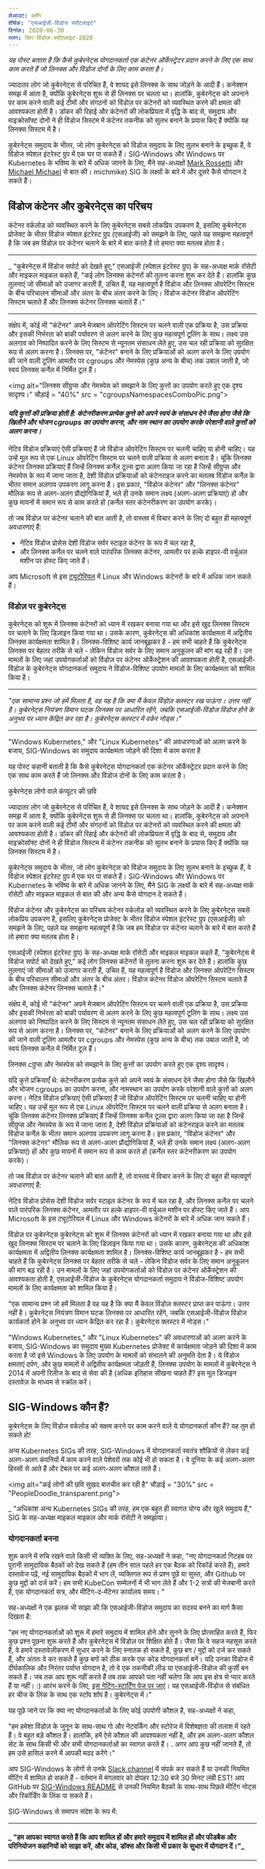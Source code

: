 ```yaml
---
लेआउट: ब्लॉग
शीर्षक: "एसआईजी-विंडोज स्पॉटलाइट"
दिनांक: 2020-06-30
स्लग: सिग-विंडोज़-स्पॉटलाइट-2020
---
```

_यह पोस्ट बताता है कि कैसे कुबेरनेट्स योगदानकर्ता एक कंटेनर ऑर्केस्ट्रेटर प्रदान करने के लिए एक साथ काम करते हैं जो लिनक्स और विंडोज दोनों के लिए काम करता है।_


ज्यादातर लोग जो कुबेरनेट्स से परिचित हैं, वे शायद इसे लिनक्स के साथ जोड़ने के आदी हैं। कनेक्शन समझ में आता है, क्योंकि कुबेरनेट्स शुरू से ही लिनक्स पर चलता था। हालांकि, कुबेरनेट्स को अपनाने पर काम करने वाली कई टीमों और संगठनों को विंडोज़ पर कंटेनरों को व्यवस्थित करने की क्षमता की आवश्यकता होती है। डॉकर की रिहाई और कंटेनरों की लोकप्रियता में वृद्धि के बाद से, समुदाय और माइक्रोसॉफ्ट दोनों ने ही विंडोज सिस्टम में कंटेनर तकनीक को सुलभ बनाने के प्रयास किए हैं क्योंकि यह लिनक्स सिस्टम में है।

कुबेरनेट्स समुदाय के भीतर, जो लोग कुबेरनेट्स को विंडोज समुदाय के लिए सुलभ बनाने के इच्छुक हैं, वे विंडोज स्पेशल इंटरेस्ट ग्रुप में एक घर पा सकते हैं। SIG-Windows और Windows पर Kubernetes के भविष्य के बारे में अधिक जानने के लिए, मैंने सह-अध्यक्षों [Mark Rossetti](https://github.com/marosset) और [Michael Michael](https://github.com/) से बात की। michmike) SIG के लक्ष्यों के बारे में और दूसरे कैसे योगदान दे सकते हैं।

## विंडोज कंटेनर और कुबेरनेट्स का परिचय

कंटेनर वर्कलोड को व्यवस्थित करने के लिए कुबेरनेट्स सबसे लोकप्रिय उपकरण है, इसलिए कुबेरनेट्स प्रोजेक्ट के भीतर विंडोज स्पेशल इंटरेस्ट ग्रुप (एसआईजी) को समझने के लिए, पहले यह समझना महत्वपूर्ण है कि जब हम विंडोज़ पर कंटेनर चलाने के बारे में बात करते हैं तो हमारा क्या मतलब होता है।

***
_ "कुबेरनेट्स में विंडोज सपोर्ट को देखते हुए," एसआईजी (स्पेशल इंटरेस्ट ग्रुप) के सह-अध्यक्ष मार्क रॉसेटी और माइकल माइकल कहते हैं, "कई लोग लिनक्स कंटेनरों की तुलना करना शुरू कर देते हैं। हालांकि कुछ तुलनाएं जो सीमाओं को उजागर करती हैं, उचित हैं, यह महत्वपूर्ण है विंडोज और लिनक्स ऑपरेटिंग सिस्टम के बीच परिचालन सीमाओं और अंतर के बीच अंतर करने के लिए। विंडोज कंटेनर विंडोज ऑपरेटिंग सिस्टम चलाते हैं और लिनक्स कंटेनर लिनक्स चलाते हैं।"
***

संक्षेप में, कोई भी "कंटेनर" अपने मेजबान ऑपरेटिंग सिस्टम पर चलने वाली एक प्रक्रिया है, उस प्रक्रिया और इसकी निर्भरता को बाकी पर्यावरण से अलग करने के लिए कुछ महत्वपूर्ण टूलिंग के साथ। लक्ष्य उस अलगाव को निष्पादित करने के लिए सिस्टम से न्यूनतम संसाधन लेते हुए, उस चल रही प्रक्रिया को सुरक्षित रूप से अलग करना है। लिनक्स पर, "कंटेनर" बनाने के लिए प्रक्रियाओं को अलग करने के लिए उपयोग की जाने वाली टूलिंग आमतौर पर cgroups और नेमस्पेस (कुछ अन्य के बीच) तक उबाल जाती है, जो स्वयं लिनक्स कर्नेल में निर्मित टूल हैं।

<img alt="लिनक्स सीग्रुप्स और नेमस्पेस को समझाने के लिए कुत्तों का उपयोग करते हुए एक दृश्य सादृश्य।" चौड़ाई = "40%" src = "cgroupsNamespacesComboPic.png">

#### _यदि कुत्तों की प्रक्रिया होती है: कंटेनरीकरण प्रत्येक कुत्ते को अपने स्वयं के संसाधन देने जैसा होगा जैसे कि खिलौने और भोजन cgroups का उपयोग करना, और नाम स्थान का उपयोग करके परेशानी वाले कुत्तों को अलग करना।_


नेटिव विंडोज प्रक्रियाएं ऐसी प्रक्रियाएं हैं जो विंडोज ऑपरेटिंग सिस्टम पर चलनी चाहिए या होनी चाहिए। यह उन्हें मूल रूप से एक Linux ऑपरेटिंग सिस्टम पर चलने वाली प्रक्रिया से अलग बनाता है। चूंकि लिनक्स कंटेनर लिनक्स प्रक्रियाएं हैं जिन्हें लिनक्स कर्नेल टूल्स द्वारा अलग किया जा रहा है जिन्हें सीग्रुप्स और नेमस्पेस के रूप में जाना जाता है, देशी विंडोज़ प्रक्रियाओं को कंटेनराइज करने का मतलब विंडोज कर्नेल के भीतर समान अलगाव उपकरण लागू करना है। इस प्रकार, "विंडोज कंटेनर" और "लिनक्स कंटेनर" मौलिक रूप से अलग-अलग प्रौद्योगिकियां हैं, भले ही उनके समान लक्ष्य (अलग-अलग प्रक्रियाएं) हों और कुछ मायनों में समान रूप से काम करते हों (कर्नेल स्तर कंटेनरीकरण का उपयोग करके)।

तो जब विंडोज़ पर कंटेनर चलाने की बात आती है, तो वास्तव में विचार करने के लिए दो बहुत ही महत्वपूर्ण अवधारणाएं हैं:

* नेटिव विंडोज प्रोसेस देशी विंडोज सर्वर स्टाइल कंटेनर के रूप में चल रहा है,
* और लिनक्स कर्नेल पर चलने वाले पारंपरिक लिनक्स कंटेनर, आमतौर पर हल्के हाइपर-वी वर्चुअल मशीन पर होस्ट किए जाते हैं।

आप Microsoft से इस [ट्यूटोरियल](https://docs.microsoft.com/en-us/virtualization/windowscontainers/deploy-containers/linux-containers) में Linux और Windows कंटेनरों के बारे में अधिक जान सकते हैं।



### विंडोज़ पर कुबेरनेट्स

कुबेरनेट्स को शुरू में लिनक्स कंटेनरों को ध्यान में रखकर बनाया गया था और इसे खुद लिनक्स सिस्टम पर चलाने के लिए डिज़ाइन किया गया था। उसके कारण, कुबेरनेट्स की अधिकांश कार्यक्षमता में अद्वितीय लिनक्स कार्यक्षमता शामिल है। लिनक्स-विशिष्ट कार्य जानबूझकर है - हम सभी चाहते हैं कि कुबेरनेट्स लिनक्स पर बेहतर तरीके से चले - लेकिन विंडोज सर्वर के लिए समान अनुकूलन की मांग बढ़ रही है। उन मामलों के लिए जहां उपयोगकर्ताओं को विंडोज़ पर कंटेनर ऑर्केस्ट्रेशन की आवश्यकता होती है, एसआईजी-विंडोज के कुबेरनेट्स योगदानकर्ता समुदाय ने विंडोज-विशिष्ट उपयोग मामलों के लिए कार्यक्षमता को शामिल किया है।

***
_"एक सामान्य प्रश्न जो हमें मिलता है, वह यह है कि क्या मैं केवल विंडोज़ क्लस्टर रख पाऊंगा। उत्तर नहीं है। कुबेरनेट्स नियंत्रण विमान घटक लिनक्स पर आधारित रहेंगे, जबकि एसआईजी-विंडोज विंडोज होने के अनुभव पर ध्यान केंद्रित कर रहा है। कुबेरनेट्स क्लस्टर में वर्कर नोड्स।"_
***

"Windows Kubernetes," और "Linux Kubernetes" की अवधारणाओं को अलग करने के बजाय, SIG-Windows का समुदाय कार्यक्षमता जोड़ने की दिशा में काम करता है 

यह पोस्ट कहानी बताती है कि कैसे कुबेरनेट्स योगदानकर्ता एक कंटेनर ऑर्केस्ट्रेटर प्रदान करने के लिए एक साथ काम करते हैं जो लिनक्स और विंडोज दोनों के लिए काम करता है।

कुबेरनेट्स लोगो वाले कंप्यूटर की छवि

ज्यादातर लोग जो कुबेरनेट्स से परिचित हैं, वे शायद इसे लिनक्स के साथ जोड़ने के आदी हैं। कनेक्शन समझ में आता है, क्योंकि कुबेरनेट्स शुरू से ही लिनक्स पर चलता था। हालांकि, कुबेरनेट्स को अपनाने पर काम करने वाली कई टीमों और संगठनों को विंडोज़ पर कंटेनरों को व्यवस्थित करने की क्षमता की आवश्यकता होती है। डॉकर की रिहाई और कंटेनरों की लोकप्रियता में वृद्धि के बाद से, समुदाय और माइक्रोसॉफ्ट दोनों ने ही विंडोज सिस्टम में कंटेनर तकनीक को सुलभ बनाने के प्रयास किए हैं क्योंकि यह लिनक्स सिस्टम में है।

कुबेरनेट्स समुदाय के भीतर, जो लोग कुबेरनेट्स को विंडोज समुदाय के लिए सुलभ बनाने के इच्छुक हैं, वे विंडोज स्पेशल इंटरेस्ट ग्रुप में एक घर पा सकते हैं। SIG-Windows और Windows पर Kubernetes के भविष्य के बारे में अधिक जानने के लिए, मैंने SIG के लक्ष्यों के बारे में सह-अध्यक्ष मार्क रॉसेटी और माइकल माइकल से बात की और अन्य कैसे योगदान दे सकते हैं।

विंडोज कंटेनर और कुबेरनेट्स का परिचय
कंटेनर वर्कलोड को व्यवस्थित करने के लिए कुबेरनेट्स सबसे लोकप्रिय उपकरण है, इसलिए कुबेरनेट्स प्रोजेक्ट के भीतर विंडोज स्पेशल इंटरेस्ट ग्रुप (एसआईजी) को समझने के लिए, पहले यह समझना महत्वपूर्ण है कि जब हम विंडोज़ पर कंटेनर चलाने के बारे में बात करते हैं तो हमारा क्या मतलब होता है।

एसआईजी (स्पेशल इंटरेस्ट ग्रुप) के सह-अध्यक्ष मार्क रॉसेटी और माइकल माइकल कहते हैं, "कुबेरनेट्स में विंडोज सपोर्ट को देखते हुए," कई लोग लिनक्स कंटेनरों से तुलना करना शुरू कर देते हैं। हालांकि कुछ तुलनाएं जो सीमाओं को उजागर करती हैं, उचित हैं, यह महत्वपूर्ण है विंडोज और लिनक्स ऑपरेटिंग सिस्टम के बीच परिचालन सीमाओं और अंतर के बीच अंतर। विंडोज कंटेनर विंडोज ऑपरेटिंग सिस्टम चलाते हैं और लिनक्स कंटेनर लिनक्स चलाते हैं।"

संक्षेप में, कोई भी "कंटेनर" अपने मेजबान ऑपरेटिंग सिस्टम पर चलने वाली एक प्रक्रिया है, उस प्रक्रिया और इसकी निर्भरता को बाकी पर्यावरण से अलग करने के लिए कुछ महत्वपूर्ण टूलिंग के साथ। लक्ष्य उस अलगाव को निष्पादित करने के लिए सिस्टम से न्यूनतम संसाधन लेते हुए, उस चल रही प्रक्रिया को सुरक्षित रूप से अलग करना है। लिनक्स पर, "कंटेनर" बनाने के लिए प्रक्रियाओं को अलग करने के लिए उपयोग की जाने वाली टूलिंग आमतौर पर cgroups और नेमस्पेस (कुछ अन्य के बीच) तक उबाल जाती है, जो स्वयं लिनक्स कर्नेल में निर्मित टूल हैं।

लिनक्स cग्रुप्स और नेमस्पेस को समझाने के लिए कुत्तों का उपयोग करते हुए एक दृश्य सादृश्य।

यदि कुत्ते प्रक्रियाएँ थे: कंटेनरीकरण प्रत्येक कुत्ते को अपने स्वयं के संसाधन देने जैसा होगा जैसे कि खिलौने और भोजन cgroups का उपयोग करना, और नामस्थान का उपयोग करके परेशानी वाले कुत्तों को अलग करना।
नेटिव विंडोज प्रक्रियाएं ऐसी प्रक्रियाएं हैं जो विंडोज ऑपरेटिंग सिस्टम पर चलनी चाहिए या होनी चाहिए। यह उन्हें मूल रूप से एक Linux ऑपरेटिंग सिस्टम पर चलने वाली प्रक्रिया से अलग बनाता है। चूंकि लिनक्स कंटेनर लिनक्स प्रक्रियाएं हैं जिन्हें लिनक्स कर्नेल टूल्स द्वारा अलग किया जा रहा है जिन्हें सीग्रुप्स और नेमस्पेस के रूप में जाना जाता है, देशी विंडोज़ प्रक्रियाओं को कंटेनराइज करने का मतलब विंडोज कर्नेल के भीतर समान अलगाव उपकरण लागू करना है। इस प्रकार, "विंडोज कंटेनर" और "लिनक्स कंटेनर" मौलिक रूप से अलग-अलग प्रौद्योगिकियां हैं, भले ही उनके समान लक्ष्य (अलग-अलग प्रक्रियाएं) हों और कुछ मायनों में समान रूप से काम करते हों (कर्नेल स्तर कंटेनरीकरण का उपयोग करके)।

तो जब विंडोज़ पर कंटेनर चलाने की बात आती है, तो वास्तव में विचार करने के लिए दो बहुत ही महत्वपूर्ण अवधारणाएं हैं:

नेटिव विंडोज प्रोसेस देशी विंडोज सर्वर स्टाइल कंटेनर के रूप में चल रहा है,
और लिनक्स कर्नेल पर चलने वाले पारंपरिक लिनक्स कंटेनर, आमतौर पर हल्के हाइपर-वी वर्चुअल मशीन पर होस्ट किए जाते हैं।
आप Microsoft के इस ट्यूटोरियल में Linux और Windows कंटेनरों के बारे में अधिक जान सकते हैं।

विंडोज़ पर कुबेरनेट्स
कुबेरनेट्स को शुरू में लिनक्स कंटेनरों को ध्यान में रखकर बनाया गया था और इसे खुद लिनक्स सिस्टम पर चलाने के लिए डिज़ाइन किया गया था। उसके कारण, कुबेरनेट्स की अधिकांश कार्यक्षमता में अद्वितीय लिनक्स कार्यक्षमता शामिल है। लिनक्स-विशिष्ट कार्य जानबूझकर है - हम सभी चाहते हैं कि कुबेरनेट्स लिनक्स पर बेहतर तरीके से चले - लेकिन विंडोज सर्वर के लिए समान अनुकूलन की मांग बढ़ रही है। उन मामलों के लिए जहां उपयोगकर्ताओं को विंडोज़ पर कंटेनर ऑर्केस्ट्रेशन की आवश्यकता होती है, एसआईजी-विंडोज के कुबेरनेट्स योगदानकर्ता समुदाय ने विंडोज-विशिष्ट उपयोग मामलों के लिए कार्यक्षमता को शामिल किया है।

"एक सामान्य प्रश्न जो हमें मिलता है वह यह है कि क्या मैं केवल विंडोज़ क्लस्टर प्राप्त कर पाऊंगा। उत्तर नहीं है। कुबेरनेट्स नियंत्रण विमान घटक लिनक्स पर आधारित रहेंगे, जबकि एसआईजी-विंडोज विंडोज कार्यकर्ता होने के अनुभव पर ध्यान केंद्रित कर रहा है। कुबेरनेट्स क्लस्टर में नोड्स।"

"Windows Kubernetes," और "Linux Kubernetes" की अवधारणाओं को अलग करने के बजाय, SIG-Windows का समुदाय मुख्य Kubernetes प्रोजेक्ट में कार्यक्षमता जोड़ने की दिशा में काम करता है जो इसे Windows के लिए उपयोग के मामलों को संभालने की अनुमति देता है। ये विंडोज क्षमताएं दर्पण, और कुछ मामलों में अद्वितीय कार्यक्षमता जोड़ती हैं, लिनक्स उपयोग के मामलों में कुबेरनेट्स ने 2014 में अपनी रिलीज के बाद से सेवा की है (अधिक इतिहास सीखना चाहते हैं? इस मूल डिजाइन दस्तावेज़ के माध्यम से स्क्रॉल करें।

## SIG-Windows कौन हैं?

कुबेरनेट्स के लिए विंडोज वर्कलोड को सक्षम करने पर काम करने वाले ये योगदानकर्ता कौन हैं? यह तुम हो सकते हो!

अन्य Kubernetes SIGs की तरह, SIG-Windows में योगदानकर्ता स्वतंत्र शौकियों से लेकर कई अलग-अलग कंपनियों में काम करने वाले पेशेवरों तक कोई भी हो सकता है। वे दुनिया के कई अलग-अलग हिस्सों से आते हैं और टेबल पर कई अलग-अलग कौशल लाते हैं।

<img alt="कई लोगों की छवि सुखद बातचीत कर रही है" चौड़ाई = "30%" src = "PeopleDoodle_transparent.png">

_ "अधिकांश अन्य Kubernetes SIGs की तरह, हम एक बहुत ही स्वागत योग्य और खुले समुदाय हैं," SIG के सह-अध्यक्ष माइकल माइकल और मार्क रोसेटी ने समझाया।


### योगदानकर्ता बनना

शुरू करने में रुचि रखने वाले किसी भी व्यक्ति के लिए, सह-अध्यक्षों ने कहा, "नए योगदानकर्ता गिटहब पर पुरानी सामुदायिक बैठकों को देख सकते हैं (हम तीन साल पहले हर एक बैठक को रिकॉर्ड करते हैं), हमारे दस्तावेज पढ़ें, नई सामुदायिक बैठकों में भाग लें, व्यक्तिगत रूप से प्रश्न पूछें या सुस्त, और Github पर कुछ मुद्दों को दर्ज करें। हम सभी KubeCon सम्मेलनों में भी भाग लेते हैं और 1-2 सत्रों की मेजबानी करते हैं, एक योगदानकर्ता सत्र, और मीटिंग-द-मेंटेनर कार्यालय समय। "

सह-अध्यक्षों ने एक झलक भी साझा की कि एसआईजी-विंडोज समुदाय का सदस्य बनने का मार्ग कैसा दिखता है:

"हम नए योगदानकर्ताओं को शुरू में हमारे समुदाय में शामिल होने और सुनने के लिए प्रोत्साहित करते हैं, फिर कुछ प्रश्न पूछना शुरू करते हैं और कुबेरनेट्स में विंडोज़ पर शिक्षित होते हैं। जैसा कि वे सहज महसूस करते हैं, वे हमारे दस्तावेज़ीकरण में सुधार करने के लिए स्नातक हो सकते हैं, कुछ बग / मुद्दों को दर्ज कर सकते हैं, और अंततः वे कर सकते हैं कुछ बगों को ठीक करके एक कोड योगदानकर्ता बनें। यदि उनका विंडोज में दीर्घकालिक और निरंतर पर्याप्त योगदान है, तो वे एक तकनीकी लीड या एसआईजी-विंडोज की कुर्सी बन सकते हैं। जब तक आप शुरू नहीं करते हैं तब तक आपको पता नहीं चलेगा कि आप इस क्षेत्र से प्यार करते हैं या नहीं। :) आरंभ करने के लिए, [इस गेटिंग-स्टार्टिंग पेज पर जाएं](https://github.com/kubernetes/community/tree/master/sig-windows)। यह एसआईजी-विंडोज से संबंधित हर चीज के लिंक के साथ एक स्टॉप शॉप है। कुबेरनेट्स में।"

यह पूछे जाने पर कि क्या नए योगदानकर्ताओं के लिए कोई उपयोगी कौशल है, सह-अध्यक्षों ने कहा,

"हम हमेशा विंडोज़ के जुनून के साथ-साथ गो और नेटवर्किंग और स्टोरेज में विशेषज्ञता की तलाश में रहते हैं। वे बहुत बड़े कौशल हैं। हालांकि, हमें ऐसे कौशल की आवश्यकता नहीं है, और हम अलग-अलग कौशल सेट के साथ किसी भी और सभी योगदानकर्ताओं का स्वागत करते हैं। . अगर आप कुछ नहीं जानते हैं, तो हम उसे हासिल करने में आपकी मदद करेंगे।"

आप SIG-Windows के लोगों से उनके [Slack channel](https://kubernetes.slack.com/archives/C0SJ4AFB7) में संपर्क कर सकते हैं या उनकी नियमित मीटिंग में शामिल हो सकते हैं - वर्तमान में मंगलवार को दोपहर 12:30 बजे 30 मिनट लंबी EST! आप GitHub पर [SIG-Windows README](https://github.com/kubernetes/community/tree/master/sig-windows#readme) से उनकी नियमित बैठकों के साथ-साथ पिछले मीटिंग नोट्स और रिकॉर्डिंग के लिंक पा सकते हैं।

SIG-Windows से समापन संदेश के रूप में:

***
#### _ "हम आपका स्वागत करते हैं कि आप शामिल हों और हमारे समुदाय में शामिल हों और फीडबैक और परिनियोजन कहानियों को साझा करें, और कोड, डॉक्स और किसी भी प्रकार के सुधार में योगदान दें।"_
***
